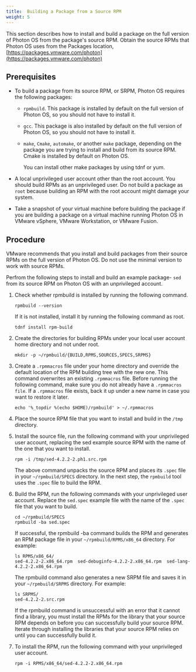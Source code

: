 ```yaml
---
title:  Building a Package from a Source RPM
weight: 5
---
```


This section describes how to install and build a package on the full version of Photon OS from the package's source RPM. Obtain the source RPMs that Photon OS uses from the  Packages location, [https://packages.vmware.com/photon](https://packages.vmware.com/photon)


## Prerequisites

- To build a package from its source RPM, or SRPM, Photon OS requires the following packages:  

    * `rpmbuild`. This package is installed by default on the full version of Photon OS, so you should not have to install it. 
    * `gcc`. This package is also installed by default on the full version of Photon OS, so you should not have to install it. 
    * `make`, `Cmake`, `automake`, or another `make` package, depending on the package you are trying to install and build from its source RPM. Cmake is installed by default on Photon OS. 
        
        You can install other make packages by using tdnf or yum.  
- A local unprivileged user account other than the root account. You should build RPMs as an unprivileged user. Do not build a package as `root` because building an RPM with the root account might damage your system. 
- Take a snapshot of your virtual machine before building the package if you are building a package on a virtual machine running Photon OS in VMware vSphere, VMware Workstation, or VMware Fusion.


## Procedure

VMware recommends that you install and build packages from their source RPMs on the full version of Photon OS. Do not use the minimal version to work with source RPMs.  

Perfrom the following steps to install and build an example package- `sed` from its source RPM on Photon OS with an unprivileged account. 

1. Check whether rpmbuild is installed by running the following command.
	
    ```
    rpmbuild --version
    ```
    If it is not installed, install it by running the following command as root.
	
    ```
    tdnf install rpm-build
    ```

2. Create the directories for building RPMs under your local user account home directory and not under root.
	
    ```
    mkdir -p ~/rpmbuild/{BUILD,RPMS,SOURCES,SPECS,SRPMS}
    ```

3. Create a `.rpmmacros` file under your home directory and override the default location of the RPM building tree with the new one. This command overwrites an existing `.rpmmacros` file. Before running the following command, make sure you do not already have a `.rpmmacros file`. If a `.rpmmacros` file exists, back it up under a new name in case you want to restore it later.    

    ```
    echo '%_topdir %(echo $HOME)/rpmbuild' > ~/.rpmmacros
    ```

4. Place the source RPM file that you want to install and build in the `/tmp` directory. 
5. Install the source file, run the following command with your unprivileged user account, replacing the sed example source RPM with the name of the one that you want to install. 

    ```
    rpm -i /tmp/sed-4.2.2-2.ph1.src.rpm
    ```
   The above command unpacks the source RPM and places its `.spec` file in your `~/rpmbuild/SPECS` directory. In the next step, the `rpmbuild` tool uses the `.spec` file to build the RPM. 
6. Build the RPM, run the following commands with your unprivileged user account. Replace the `sed.spec` example file with the name of the `.spec` file that you want to build. 
	
    ```
    cd ~/rpmbuild/SPECS
    rpmbuild -ba sed.spec
    ```
    If successful, the rpmbuild -ba command builds the RPM and generates an RPM package file in your `~/rpmbuild/RPMS/x86_64` directory. For example:
	
    ```
    ls RPMS/x86_64/
    sed-4.2.2-2.x86_64.rpm  sed-debuginfo-4.2.2-2.x86_64.rpm  sed-lang-4.2.2-2.x86_64.rpm
    ```
    The rpmbuild command also generates a new SRPM file and saves it in your `~/rpmbuild/SRPMS` directory. For example:  

    ```
    ls SRPMS/
    sed-4.2.2-2.src.rpm
    ```
   If the rpmbuild command is unsuccessful with an error that it cannot find a library, you must install the RPMs for the library that your source RPM depends on before you can successfully build your source RPM. Iterate through installing the libraries that your source RPM relies on until you can successfully build it. 

7. To install the RPM, run the following command with your unprivileged user account.  
	
    ```
    rpm -i RPMS/x86_64/sed-4.2.2-2.x86_64.rpm
    ```
